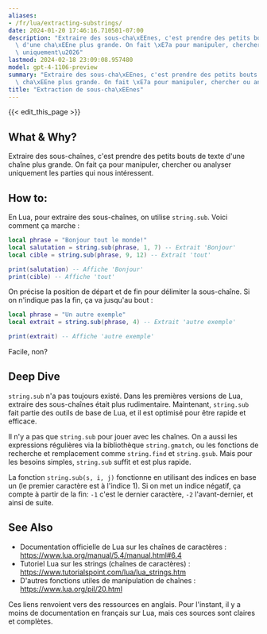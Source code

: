 ```yaml
---
aliases:
- /fr/lua/extracting-substrings/
date: 2024-01-20 17:46:16.710501-07:00
description: "Extraire des sous-cha\xEEnes, c'est prendre des petits bouts de texte\
  \ d'une cha\xEEne plus grande. On fait \xE7a pour manipuler, chercher ou analyser\
  \ uniquement\u2026"
lastmod: 2024-02-18 23:09:08.957480
model: gpt-4-1106-preview
summary: "Extraire des sous-cha\xEEnes, c'est prendre des petits bouts de texte d'une\
  \ cha\xEEne plus grande. On fait \xE7a pour manipuler, chercher ou analyser uniquement\u2026"
title: "Extraction de sous-cha\xEEnes"
---
```


{{< edit_this_page >}}

## What & Why?
Extraire des sous-chaînes, c'est prendre des petits bouts de texte d'une chaîne plus grande. On fait ça pour manipuler, chercher ou analyser uniquement les parties qui nous intéressent.

## How to:
En Lua, pour extraire des sous-chaînes, on utilise `string.sub`. Voici comment ça marche :

```Lua
local phrase = "Bonjour tout le monde!"
local salutation = string.sub(phrase, 1, 7) -- Extrait 'Bonjour'
local cible = string.sub(phrase, 9, 12) -- Extrait 'tout'

print(salutation) -- Affiche 'Bonjour'
print(cible) -- Affiche 'tout'
```

On précise la position de départ et de fin pour délimiter la sous-chaîne. Si on n'indique pas la fin, ça va jusqu'au bout :

```Lua
local phrase = "Un autre exemple"
local extrait = string.sub(phrase, 4) -- Extrait 'autre exemple'

print(extrait) -- Affiche 'autre exemple'
```

Facile, non?

## Deep Dive
`string.sub` n'a pas toujours existé. Dans les premières versions de Lua, extraire des sous-chaînes était plus rudimentaire. Maintenant, `string.sub` fait partie des outils de base de Lua, et il est optimisé pour être rapide et efficace.

Il n'y a pas que `string.sub` pour jouer avec les chaînes. On a aussi les expressions régulières via la bibliothèque `string.gmatch`, ou les fonctions de recherche et remplacement comme `string.find` et `string.gsub`. Mais pour les besoins simples, `string.sub` suffit et est plus rapide.

La fonction `string.sub(s, i, j)` fonctionne en utilisant des indices en base un (le premier caractère est à l'indice 1). Si on met un indice négatif, ça compte à partir de la fin: `-1` c'est le dernier caractère, `-2` l'avant-dernier, et ainsi de suite.

## See Also
- Documentation officielle de Lua sur les chaînes de caractères : https://www.lua.org/manual/5.4/manual.html#6.4
- Tutoriel Lua sur les strings (chaînes de caractères) : https://www.tutorialspoint.com/lua/lua_strings.htm
- D'autres fonctions utiles de manipulation de chaînes : https://www.lua.org/pil/20.html

Ces liens renvoient vers des ressources en anglais. Pour l'instant, il y a moins de documentation en français sur Lua, mais ces sources sont claires et complètes.
